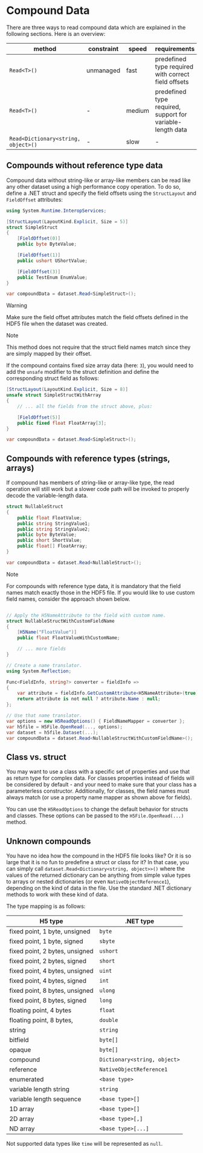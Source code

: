 
# Compound Data

There are three ways to read compound data which are explained in the following sections. Here is an overview:

| method                              | constraint | speed  | requirements                                               |
| ----------------------------------- | ---------- | ------ | ---------------------------------------------------------- |
| `Read<T>()`                         | unmanaged  | fast   | predefined type required with correct field offsets        |
| `Read<T>()`                         | -          | medium | predefined type required, support for variable-length data |
| `Read<Dictionary<string, object>()` | -          | slow   | -                                                          |

## Compounds without reference type data

Compound data without string-like or array-like members can be read like any other dataset using a high performance copy operation. To do so, define a .NET struct and specify the field offsets using the `StructLayout` and `FieldOffset` attributes:

```cs
using System.Runtime.InteropServices;

[StructLayout(LayoutKind.Explicit, Size = 5)]
struct SimpleStruct
{
    [FieldOffset(0)]
    public byte ByteValue;

    [FieldOffset(1)]
    public ushort UShortValue;

    [FieldOffset(3)]
    public TestEnum EnumValue;
}

var compoundData = dataset.Read<SimpleStruct>();
```

> [!WARNING]
> Make sure the field offset attributes match the field offsets defined in the HDF5 file when the dataset was created.

> [!NOTE]
> This method does not require that the struct field names match since they are simply mapped by their offset.

If the compound contains fixed size array data (here: `3`), you would need to add the `unsafe` modifier to the struct definition and define the corresponding struct field as follows:


```cs
[StructLayout(LayoutKind.Explicit, Size = 8)]
unsafe struct SimpleStructWithArray
{
    // ... all the fields from the struct above, plus:

    [FieldOffset(5)]
    public fixed float FloatArray[3];
}

var compoundData = dataset.Read<SimpleStruct>();
```

## Compounds with reference types (strings, arrays)

If compound has members of string-like or array-like type, the read operation will still work but a slower code path will be invoked to properly decode the variable-length data.

```cs
struct NullableStruct
{
    public float FloatValue;
    public string StringValue1;
    public string StringValue2;
    public byte ByteValue;
    public short ShortValue;
    public float[] FloatArray;
}

var compoundData = dataset.Read<NullableStruct>();
```

> [!NOTE]
> For compounds with reference type data, it is mandatory that the field names match exactly those in the HDF5 file. If you would like to use custom field names, consider the approach shown below.

```cs

// Apply the H5NameAttribute to the field with custom name.
struct NullableStructWithCustomFieldName
{
    [H5Name("FloatValue")]
    public float FloatValueWithCustomName;

    // ... more fields
}

// Create a name translator.
using System.Reflection;

Func<FieldInfo, string?> converter = fieldInfo =>
{
    var attribute = fieldInfo.GetCustomAttribute<H5NameAttribute>(true);
    return attribute is not null ? attribute.Name : null;
};

// Use that name translator.
var options = new H5ReadOptions() { FieldNameMapper = converter };
var h5file = H5File.OpenRead(..., options);
var dataset = h5file.Dataset(...);
var compoundData = dataset.Read<NullableStructWithCustomFieldName>();
```

## Class vs. struct

You may want to use a class with a specific set of properties and use that as return type for complex data. For classes properties instead of fields will be considered by default - and your need to make sure that your class has a parameterless constructor. Additionally, for classes, the field names must always match (or use a property name mapper as shown above for fields).

You can use the `H5ReadOptions` to change the default behavior for structs and classes. These options can be passed to the `H5File.OpenRead(...)` method.

## Unknown compounds

You have no idea how the compound in the HDF5 file looks like? Or it is so large that it is no fun to predefine a struct or class for it? In that case, you can simply call `dataset.Read<Dictionary<string, object>>()` where the values of the returned dictionary can be anything from simple value types to arrays or nested dictionaries (or even `NativeObjectReference1`), depending on the kind of data in the file. Use the standard .NET dictionary methods to work with these kind of data.

The type mapping is as follows:

| H5 type                        | .NET type                    |
| ------------------------------ | ---------------------------- |
| fixed point, 1 byte,  unsigned | `byte`                       |
| fixed point, 1 byte,    signed | `sbyte`                      |
| fixed point, 2 bytes, unsigned | `ushort`                     |
| fixed point, 2 bytes,   signed | `short`                      |
| fixed point, 4 bytes, unsigned | `uint`                       |
| fixed point, 4 bytes,   signed | `int`                        |
| fixed point, 8 bytes, unsigned | `ulong`                      |
| fixed point, 8 bytes,   signed | `long`                       |
| floating point, 4 bytes        | `float `                     |
| floating point, 8 bytes,       | `double`                     |
| string                         | `string`                     |
| bitfield                       | `byte[]`                     |
| opaque                         | `byte[]`                     |
| compound                       | `Dictionary<string, object>` |
| reference                      | `NativeObjectReference1`     |
| enumerated                     | `<base type>`                |
| variable length string         | `string`                     |
| variable length sequence       | `<base type>[]`              |
| 1D array                       | `<base type>[]`              |
| 2D array                       | `<base type>[,]`             |
| ND array                       | `<base type>[...]`           |

Not supported data types like `time` will be represented as `null`.